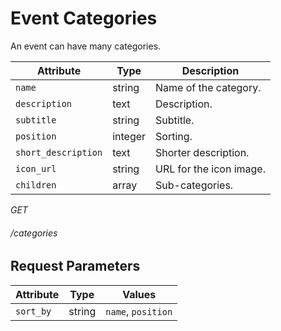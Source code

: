 # Event Categories
An event can have many categories.

Attribute                      | Type     | Description
------------------------------ | -------- | -----------
`name`                         | string   | Name of the category.
`description`                  | text     | Description.
`subtitle`                     | string   | Subtitle.
`position`                     | integer  | Sorting.
`short_description`            | text     | Shorter description.
`icon_url`                     | string   | URL for the icon image.
`children`                     | array    | Sub-categories.


<div class="api-endpoint">
	<div class="endpoint-data">
		<i class="label label-get">GET</i>
		<h6>/categories</h6>
	</div>
</div>

## Request Parameters

Attribute                      | Type     | Values
------------------------------ | -------- | -----------
`sort_by`                      | string   | `name`, `position`

